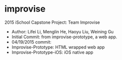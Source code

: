 # improvise
2015 iSchool Capstone Project: Team Improvise
* Author: Lifei Li, Menglin He, Haoyu Liu, Weining Gu
* Initial Commit: from improvise-prototype, a web app.
* 04/19/2015 commit:
* Improvise-Prototype: HTML wrapped web app
* Improvise-Prototype-iOS: iOS native app
